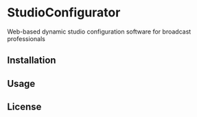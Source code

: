 # StudioConfigurator
Web-based dynamic studio configuration software for broadcast professionals

## Installation

## Usage

## License
